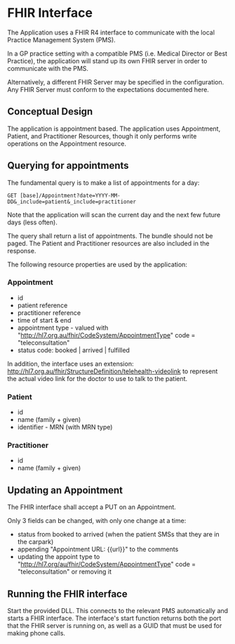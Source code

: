 # FHIR Interface

The Application uses a FHIR R4 interface to communicate with the local Practice Management System (PMS).

In a GP practice setting with a compatible PMS (i.e. Medical Director or Best Practice), the application will stand up its own FHIR server in order to communicate with the PMS.

Alternatively, a different FHIR Server may be specified in the configuration. Any FHIR Server must conform to the expectations documented here.

## Conceptual Design

The application is appointment based. The application uses Appointment, Patient, and Practitioner 
Resources, though it only performs write operations on the Appointment resource.

## Querying for appointments 

The fundamental query is to make a list of appointments for a day:

    GET [base]/Appointment?date=YYYY-MM-DD&_include=patient&_include=practitioner
    
Note that the application will scan the current day and the next few future days (less often). 

The query shall return a list of appointments. The bundle should not be paged. The Patient and Practitioner resources are also included in the response.

The following resource properties are used by the application:

### Appointment

* id
* patient reference
* practitioner reference
* time of start & end
* appointment type - valued with "http://hl7.org.au/fhir/CodeSystem/AppointmentType" code = "teleconsultation"
* status code:  booked | arrived | fulfilled

In addition, the interface uses an extension: http://hl7.org.au/fhir/StructureDefinition/telehealth-videolink to represent the actual video link for the doctor to use to talk to the patient.

### Patient

* id 
* name (family + given)
* identifier - MRN (with MRN type)

### Practitioner

* id 
* name (family + given)

## Updating an Appointment 

The FHIR interface shall accept a PUT on an Appointment.

Only 3 fields can be changed, with only one change at a time:
* status from booked to arrived (when the patient SMSs that they are in the carpark)
* appending "Appointment URL: {{url}}" to the comments
* updating the appoint type to "http://hl7.org/au/fhir/CodeSystem/AppointmentType" code = "teleconsultation" or removing it 


## Running the FHIR interface

Start the provided DLL. This connects to the relevant PMS automatically and starts a FHIR interface.
The interface's start function returns both the port that the FHIR server is running on, as well as a GUID that must be used for making phone calls.
